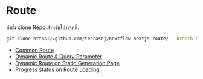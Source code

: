 
# Route 

คำสั่ง clone Repo สำหรับโปรเจคนี้:

```bash
git clone https://github.com/teerasej/nextflow-nextjs-route/ --branch start
```

- [Common Route](common-route/README.md)
- [Dynamic Route & Query Parameter](dynamic-route-query-params/README.md)
- [Dynamic Route on Static Generation Page](dynamic-ssg/README.md)
- [Progress status on Route Loading](loading-route/README.md)